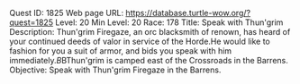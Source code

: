 Quest ID: 1825
Web page URL: https://database.turtle-wow.org/?quest=1825
Level: 20
Min Level: 20
Race: 178
Title: Speak with Thun'grim
Description: Thun'grim Firegaze, an orc blacksmith of renown, has heard of your continued deeds of valor in service of the Horde.He would like to fashion for you a suit of armor, and bids you speak with him immediately.$B$BThun'grim is camped east of the Crossroads in the Barrens.
Objective: Speak with Thun'grim Firegaze in the Barrens.
